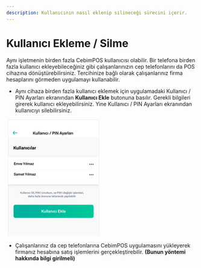 ```yaml
---
description: Kullanıcının nasıl eklenip silineceği sürecini içerir.
---
```


# Kullanıcı Ekleme / Silme

Aynı işletmenin birden fazla CebimPOS kullanıcısı olabilir. Bir telefona birden fazla kullanıcı ekleyebileceğiniz gibi çalışanlarınızın cep telefonlarını da POS cihazına dönüştürebilirsiniz. Tercihinize bağlı olarak çalışanlarınız firma hesaplarını görmeden uygulamayı kullanabilir.

* Aynı cihaza birden fazla kullanıcı eklemek için uygulamadaki Kullanıcı / PIN Ayarları ekranından **Kullanıcı Ekle** butonuna basılır. Gerekli bilgileri girerek kullanıcı ekleyebilirsiniz. Yine Kullanıcı / PIN Ayarları ekranından kullanıcıyı silebilirsiniz.

![](../../.gitbook/assets/7%20%281%29.png)

* Çalışanlarınız da cep telefonlarına CebimPOS uygulamasını yükleyerek firmanız hesabına satış işlemlerini gerçekleştirebilir. **\(Bunun yöntemi hakkında bilgi girilmeli\)**

